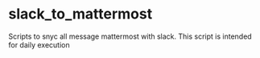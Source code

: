# slack_to_mattermost
Scripts to snyc all message mattermost with slack.  This script is intended for daily execution
